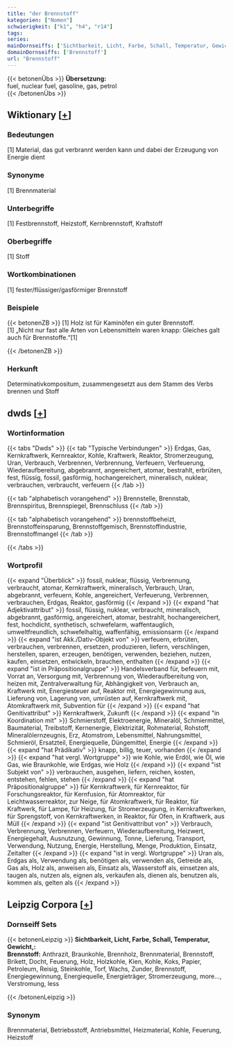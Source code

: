 ```yaml
---
title: "der Brennstoff"
kategorien: ["Nomen"]
schwierigkeit: ["k1", "h4", "r14"]
tags:
series:
mainDornseiffs: ['Sichtbarkeit, Licht, Farbe, Schall, Temperatur, Gewicht,']
domainDornseiffs: ['Brennstoff']
url: "Brennstoff"
---
```


{{< betonenÜbs >}}
**Übersetzung:**  
fuel, nuclear fuel, gasoline, gas, petrol  
{{< /betonenÜbs >}}

## Wiktionary [[+](https://de.wiktionary.org/wiki/Brennstoff)]

### Bedeutungen
[1] Material, das gut verbrannt werden kann und dabei der Erzeugung von Energie dient  

### Synonyme
[1] Brennmaterial  

### Unterbegriffe
[1] Festbrennstoff, Heizstoff, Kernbrennstoff, Kraftstoff  

### Oberbegriffe
[1] Stoff  

### Wortkombinationen
[1] fester/flüssiger/gasförmiger Brennstoff  

### Beispiele
{{< betonenZB >}}
[1] Holz ist für Kaminöfen ein guter Brennstoff.  
[1] „Nicht nur fast alle Arten von Lebensmitteln waren knapp: Gleiches galt auch für Brennstoffe.“[1]  

{{< /betonenZB >}}
### Herkunft
Determinativkompositum, zusammengesetzt aus dem Stamm des Verbs brennen und Stoff  



## dwds [[+](https://www.dwds.de/wb/Brennstoff)]

### Wortinformation
{{< tabs "Dwds" >}}
{{< tab "Typische Verbindungen" >}}
Erdgas, Gas, Kernkraftwerk, Kernreaktor, Kohle, Kraftwerk, Reaktor, Stromerzeugung, Uran, Verbrauch, Verbrennen, Verbrennung, Verfeuern, Verfeuerung, Wiederaufbereitung, abgebrannt, angereichert, atomar, bestrahlt, erbrüten, fest, flüssig, fossil, gasförmig, hochangereichert, mineralisch, nuklear, verbrauchen, verbraucht, verfeuern
{{< /tab >}}

{{< tab "alphabetisch vorangehend" >}}
Brennstelle, Brennstab, Brennspiritus, Brennspiegel, Brennschluss
{{< /tab >}}

{{< tab "alphabetisch vorangehend" >}}
brennstoffbeheizt, Brennstoffeinsparung, Brennstoffgemisch, Brennstoffindustrie, Brennstoffmangel
{{< /tab >}}

{{< /tabs >}}

### Wortprofil
{{< expand "Überblick" >}} fossil, nuklear, flüssig, Verbrennung, verbraucht, atomar, Kernkraftwerk, mineralisch, Verbrauch, Uran, abgebrannt, verfeuern, Kohle, angereichert, Verfeuerung, Verbrennen, verbrauchen, Erdgas, Reaktor, gasförmig {{< /expand >}}
{{< expand "hat Adjektivattribut" >}} fossil, flüssig, nuklear, verbraucht, mineralisch, abgebrannt, gasförmig, angereichert, atomar, bestrahlt, hochangereichert, fest, hochdicht, synthetisch, schwefelarm, waffentauglich, umweltfreundlich, schwefelhaltig, waffenfähig, emissionsarm {{< /expand >}}
{{< expand "ist Akk./Dativ-Objekt von" >}} verfeuern, erbrüten, verbrauchen, verbrennen, ersetzen, produzieren, liefern, verschlingen, herstellen, sparen, erzeugen, benötigen, verwenden, beziehen, nutzen, kaufen, einsetzen, entwickeln, brauchen, enthalten {{< /expand >}}
{{< expand "ist in Präpositionalgruppe" >}} Handelsverband für, befeuern mit, Vorrat an, Versorgung mit, Verbrennung von, Wiederaufbereitung von, heizen mit, Zentralverwaltung für, Abhängigkeit von, Verbrauch an, Kraftwerk mit, Energiesteuer auf, Reaktor mit, Energiegewinnung aus, Lieferung von, Lagerung von, umrüsten auf, Kernkraftwerk mit, Atomkraftwerk mit, Subvention für {{< /expand >}}
{{< expand "hat Genitivattribut" >}} Kernkraftwerk, Zukunft {{< /expand >}}
{{< expand "in Koordination mit" >}} Schmierstoff, Elektroenergie, Mineralöl, Schmiermittel, Baumaterial, Treibstoff, Kernenergie, Elektrizität, Rohmaterial, Rohstoff, Mineralölernzeugnis, Erz, Atomstrom, Lebensmittel, Nahrungsmittel, Schmieröl, Ersatzteil, Energiequelle, Düngemittel, Energie {{< /expand >}}
{{< expand "hat Prädikativ" >}} knapp, billig, teuer, vorhanden {{< /expand >}}
{{< expand "hat vergl. Wortgruppe" >}} wie Kohle, wie Erdöl, wie Öl, wie Gas, wie Braunkohle, wie Erdgas, wie Holz {{< /expand >}}
{{< expand "ist Subjekt von" >}} verbrauchen, ausgehen, liefern, reichen, kosten, entstehen, fehlen, stehen {{< /expand >}}
{{< expand "hat Präpositionalgruppe" >}} für Kernkraftwerk, für Kernreaktor, für Forschungsreaktor, für Kernfusion, für Atomreaktor, für Leichtwasserreaktor, zur Neige, für Atomkraftwerk, für Reaktor, für Kraftwerk, für Lampe, für Heizung, für Stromerzeugung, in Kernkraftwerken, für Sprengstoff, von Kernkraftwerken, in Reaktor, für Ofen, in Kraftwerk, aus Müll {{< /expand >}}
{{< expand "ist Genitivattribut von" >}} Verbrauch, Verbrennung, Verbrennen, Verfeuern, Wiederaufbereitung, Heizwert, Energiegehalt, Ausnutzung, Gewinnung, Tonne, Lieferung, Transport, Verwendung, Nutzung, Energie, Herstellung, Menge, Produktion, Einsatz, Zeitalter {{< /expand >}}
{{< expand "ist in vergl. Wortgruppe" >}} Uran als, Erdgas als, Verwendung als, benötigen als, verwenden als, Getreide als, Gas als, Holz als, anweisen als, Einsatz als, Wasserstoff als, einsetzen als, taugen als, nutzen als, eignen als, verkaufen als, dienen als, benutzen als, kommen als, gelten als {{< /expand >}}

## Leipzig Corpora [[+](https://corpora.uni-leipzig.de/en/res?word=Brennstoff&corpusId=deu_newscrawl-public_2018)]

### Dornseiff Sets
{{< betonenLeipzig >}}
**Sichtbarkeit, Licht, Farbe, Schall, Temperatur, Gewicht,:**  
**Brennstoff:** Anthrazit, Braunkohle, Brennholz, Brennmaterial, Brennstoff, Brikett, Docht, Feuerung, Holz, Holzkohle, Kien, Kohle, Koks, Papier, Petroleum, Reisig, Steinkohle, Torf, Wachs, Zunder, Brennstoff, Energiegewinnung, Energiequelle, Energieträger, Stromerzeugung, more..., Verstromung, less  

{{< /betonenLeipzig >}}

### Synonym
Brennmaterial, Betriebsstoff, Antriebsmittel, Heizmaterial, Kohle, Feuerung, Heizstoff


